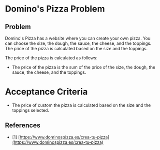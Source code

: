 ﻿# Domino's Pizza Problem

## Problem

Domino's Pizza has a website where you can create your own pizza. You can choose the size, the dough, the sauce, the cheese, and the toppings. The price of the pizza is calculated based on the size and the toppings.

The price of the pizza is calculated as follows:
- The price of the pizza is the sum of the price of the size, the dough, the sauce, the cheese, and the toppings.

# Acceptance Criteria
- The price of custom the pizza is calculated based on the size and the toppings selected.

## References
- [1] [https://www.dominospizza.es/crea-tu-pizza](https://www.dominospizza.es/crea-tu-pizza)